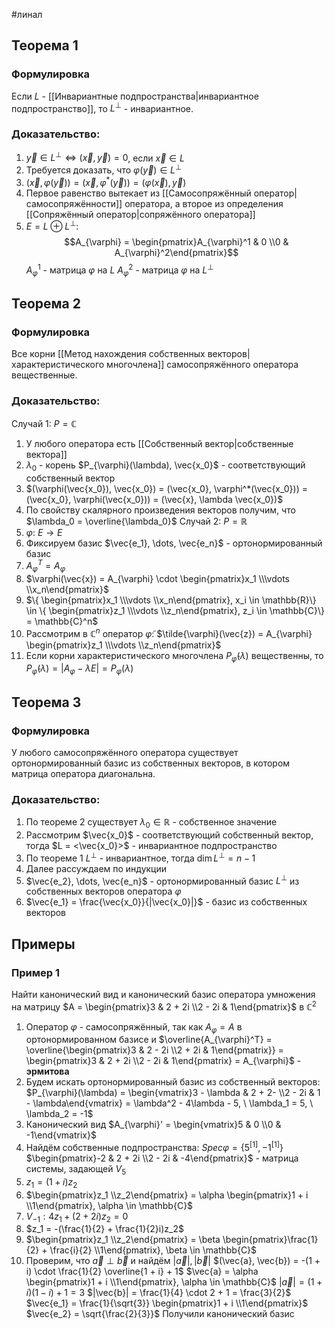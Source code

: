 #линал 
## Теорема 1
### Формулировка
Если $L$ - [[Инвариантные подпространства|инвариантное подпространство]], то $L^{\perp}$ - инвариантное.
### Доказательство:
1. $\vec{y} \in L^{\perp} \iff (\vec{x}, \vec{y}) = 0$, если $\vec{x} \in L$
2. Требуется доказать, что $\varphi(\vec{y}) \in L^{\perp}$
3. $(\vec{x}, \varphi(\vec{y})) = (\vec{x}, \varphi^*(\vec{y})) = (\varphi(\vec{x}), \vec{y})$
4. Первое равенство вытекает из [[Самосопряжённый оператор|самосопряжённости]] оператора, а второе из определения [[Сопряжённый оператор|сопряжённого оператора]]
5. $E = L \oplus L^{\perp}:$
	$$A_{\varphi} = \begin{pmatrix}A_{\varphi}^1 & 0 \\0 & A_{\varphi}^2\end{pmatrix}$$
	$A_{\varphi}^1$ - матрица $\varphi$ на $L$
	$A_{\varphi}^2$ - матрица $\varphi$ на $L^{\perp}$
## Теорема 2
### Формулировка
Все корни [[Метод нахождения собственных векторов|характеристического многочлена]] самосопряжённого оператора вещественные.
### Доказательство:
Случай 1: $P = \mathbb{C}$
1. У любого оператора есть [[Собственный вектор|собственные вектора]]
2. $\lambda_0$ - корень $P_{\varphi}(\lambda), \vec{x_0}$ - соответствующий собственный вектор
3. $(\varphi(\vec{x_0}), \vec{x_0}) = (\vec{x_0}, \varphi^*(\vec{x_0})) = (\vec{x_0}, \varphi(\vec{x_0})) = (\vec{x}, \lambda \vec{x_0})$
4. По свойству скалярного произведения векторов получим, что $\lambda_0 = \overline{\lambda_0}$
Случай 2: $P = \mathbb{R}$
1. $\varphi: \ E \to E$
2. Фиксируем базис $\vec{e_1}, \dots, \vec{e_n}$ - ортонормированный базис
3. $A_{\varphi}^T = A_{\varphi}$
4. $\varphi(\vec{x}) = A_{\varphi} \cdot \begin{pmatrix}x_1 \\\vdots \\x_n\end{pmatrix}$
5. $\{ \begin{pmatrix}x_1 \\\vdots \\x_n\end{pmatrix}, x_i \in \mathbb{R}\} \in \{ \begin{pmatrix}z_1 \\\vdots \\z_n\end{pmatrix}, z_i \in \mathbb{C}\} = \mathbb{C}^n$
6. Рассмотрим в $\mathbb{C}^n$ оператор $\tilde{\varphi}$: $\tilde{\varphi}(\vec{z}) = A_{\varphi} \begin{pmatrix}z_1 \\\vdots \\z_n\end{pmatrix}$
7. Если корни характеристического многочлена $P_{\tilde{\varphi}}(\lambda)$ вещественны, то $P_{\tilde{\varphi}}(\lambda) = |A_{\varphi} - \lambda E| = P_{\varphi}(\lambda)$
## Теорема 3
### Формулировка
У любого самосопряжённого оператора существует ортонормированный базис из собственных векторов, в котором матрица оператора диагональна.
### Доказательство:
1. По теореме 2 существует $\lambda_0 \in \mathbb{R}$ - собственное значение
2. Рассмотрим $\vec{x_0}$ - соответствующий собственный вектор, тогда $L = <\vec{x_0}>$ - инвариантное подпространство
3. По теореме 1 $L^{\perp}$ - инвариантное, тогда $\dim L^{\perp} = n - 1$
4. Далее рассуждаем по индукции
5. $\vec{e_2}, \dots, \vec{e_n}$ - ортонормированный базис $L^{\perp}$ из собственных векторов оператора $\varphi$
6. $\vec{e_1} = \frac{\vec{x_0}}{|\vec{x_0}|}$ - базис из собственных векторов
## Примеры
### Пример 1
Найти канонический вид и канонический базис оператора умножения на матрицу $A = \begin{pmatrix}3 & 2 + 2i \\2 - 2i & 1\end{pmatrix}$ в $\mathbb{C}^2$
1. Оператор $\varphi$ - самосопряжённый, так как $A_{\varphi} = A$ в ортонормированном базисе и $\overline{A_{\varphi}^T} = \overline{\begin{pmatrix}3 & 2 - 2i \\2 + 2i & 1\end{pmatrix}} = \begin{pmatrix}3 & 2 + 2i \\2 - 2i & 1\end{pmatrix} = A_{\varphi}$ - **эрмитова**
2. Будем искать ортонормированный базис из собственный векторов:
	$P_{\varphi}(\lambda) = \begin{vmatrix}3 - \lambda & 2 + 2- \\2 - 2i & 1 - \lambda\end{vmatrix} = \lambda^2 - 4\lambda - 5, \ \lambda_1 = 5, \ \lambda_2 = -1$
3. Канонический вид $A_{\varphi}' = \begin{vmatrix}5 & 0 \\0 & -1\end{vmatrix}$
4. Найдём собственные подпространства: 
	$Spec \varphi = \{ 5^{[1]}, -1^{[1]}\}$
	$\begin{pmatrix}-2 & 2 + 2i \\2 - 2i & -4\end{pmatrix}$ - матрица системы, задающей $V_5$
5. $z_1 = (1 + i) z_2$
6. $\begin{pmatrix}z_1 \\z_2\end{pmatrix} = \alpha \begin{pmatrix}1 + i \\1\end{pmatrix}, \alpha \in \mathbb{C}$
7. $V_{-1}: 4z_1 + (2 + 2i)z_2 = 0$
8. $z_1 = -(\frac{1}{2} + \frac{1}{2}i)z_2$
9. $\begin{pmatrix}z_1 \\z_2\end{pmatrix} = \beta \begin{pmatrix}\frac{1}{2} + \frac{i}{2} \\1\end{pmatrix}, \beta \in \mathbb{C}$
10. Проверим, что $\vec{a} \perp \vec{b}$ и найдём $|\vec{a}|, |\vec{b}|$
	$(\vec{a}, \vec{b}) = -(1 + i) \cdot \frac{1}{2} \overline{1 + i} + 1$
	$\vec{a} = \alpha \begin{pmatrix}1 + i \\1\end{pmatrix}, \alpha \in \mathbb{C}$
	$|\vec{a}| = (1 + i)(1 - i) + 1 = 3$
	$|\vec{b}| = \frac{1}{4} \cdot 2 + 1 = \frac{3}{2}$
	$\vec{e_1} = \frac{1}{\sqrt{3}} \begin{pmatrix}1 + i \\1\end{pmatrix}$
	$\vec{e_2} = \sqrt{\frac{2}{3}}$
	Получили канонический базис